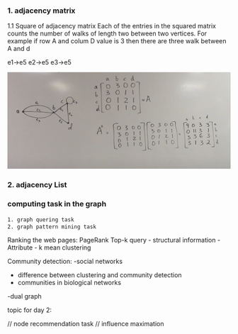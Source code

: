 ### 1. adjacency matrix

1.1 Square of adjacency matrix
Each of the entries in the squared matrix counts the number of walks of length two between two vertices. For example if row A and colum D value is 3 then there are three walk between A and d

e1->e5
e2->e5
e3->e5

![adjacency matrix](./screenshots/L1_adjacency_matrix.png)

### 2. adjacency List

### computing task in the graph

    1. graph quering task
    2. graph pattern mining task

Ranking the web pages: PageRank
Top-k query - structural information - Attribute - k mean clustering

Community detection:
-social networks

- difference between clustering and community detection
- communities in biological networks

-dual graph

topic for day 2:

// node recommendation task
// influence maximation
